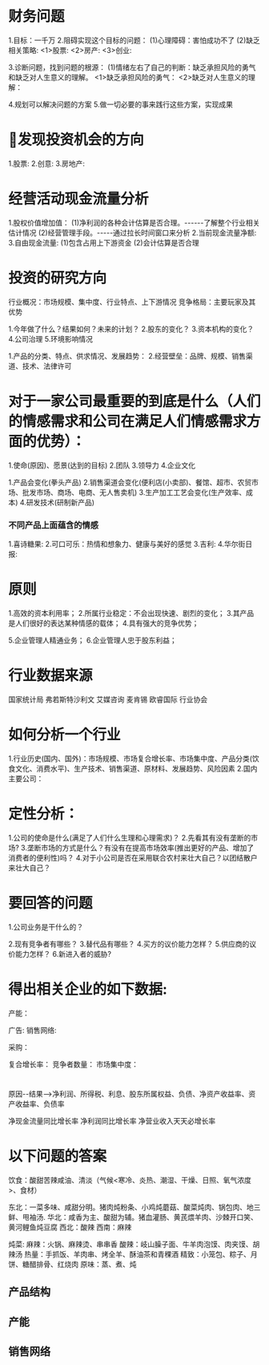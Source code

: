 # 财务问题
  1.目标：一千万
  2.阻碍实现这个目标的问题：
    (1)心理障碍：害怕成功不了
    (2)缺乏相关策略:
      <1>股票:
      <2>房产:
      <3>创业:

  3.诊断问题，找到问题的根源：
    (1)情绪左右了自己的判断：缺乏承担风险的勇气和缺乏对人生意义的理解。
      <1>缺乏承担风险的勇气：
      <2>缺乏对人生意义的理解：

  4.规划可以解决问题的方案
  5.做一切必要的事来践行这些方案，实现成果

# 发现投资机会的方向
  1.股票:
  2.创意:
  3.房地产:

# 经营活动现金流量分析
  1.股权价值增加值：
    (1)净利润的各种会计估算是否合理。------了解整个行业相关估计情况
    (2)经营管理手段。-----通过拉长时间窗口来分析
  2.当前现金流量净额: 
  3.自由现金流量:
    (1)包含占用上下游资金
    (2)会计估算是否合理

# 投资的研究方向
行业概况：市场规模、集中度、行业特点、上下游情况
竞争格局：主要玩家及其优势

1.今年做了什么？结果如何？未来的计划？
2.股东的变化？
3.资本机构的变化？
4.公司治理
5.环境影响情况

1.产品的分类、特点、供求情况、发展趋势：
2.经营壁垒：品牌、规模、销售渠道、技术、法律许可


# 对于一家公司最重要的到底是什么（人们的情感需求和公司在满足人们情感需求方面的优势）：
1.使命(原因)、愿景(达到的目标)
2.团队
3.领导力
4.企业文化

1.产品会变化(拳头产品)
2.销售渠道会变化(便利店(小卖部)、餐馆、超市、农贸市场、批发市场、商场、电商、无人售卖机)
3.生产加工工艺会变化(生产效率、成本)
4.研发技术(研制新产品)

### 不同产品上面蕴含的情感
1.喜诗糖果:
2.可口可乐：热情和想象力、健康与美好的感觉
3.吉利:
4.华尔街日报:

# 原则
1.高效的资本利用率；
2.所属行业稳定：不会出现快速、剧烈的变化；
3.其产品是人们很好的表达某种情感的载体；
4.具有强大的竞争优势；

5.企业管理人精通业务；
6.企业管理人忠于股东利益；

# 行业数据来源
国家统计局
弗若斯特沙利文
艾媒咨询
麦肯锡
欧睿国际
行业协会

# 如何分析一个行业
1.行业历史(国内、国外)：市场规模、市场复合增长率、市场集中度、产品分类(饮食文化、消费水平)、生产技术、销售渠道、原材料、发展趋势、风险因素
2.国内主要公司：

# 定性分析：
1.公司的使命是什么(满足了人们什么生理和心理需求)？
2.先看其有没有垄断的市场?
3.垄断市场的方式是什么？有没有在提高市场效率(推出更好的产品、增加了消费者的便利性)吗？
4.对于小公司是否在采用联合农村来壮大自己？以团结散户来壮大自己？

# 要回答的问题
1.公司业务是干什么的？

2.现有竞争者有哪些？
3.替代品有哪些？
4.买方的议价能力怎样？
5.供应商的议价能力怎样？
6.新进入者的威胁?


# 得出相关企业的如下数据:
产能：

广告:
销售网络:

采购：

复合增长率：
竞争者数量：
市场集中度：

# 
原因--结果-->净利润、所得税、利息、股东所属权益、负债、净资产收益率、资产收益率、负债率

净现金流量同比增长率
净利润同比增长率
净营业收入天天必增长率

# 以下问题的答案
饮食：酸甜苦辣咸油、清淡（气候<寒冷、炎热、潮湿、干燥、日照、氧气浓度>、食材）

东北：一菜多味、咸甜分明。猪肉炖粉条、小鸡炖蘑菇、酸菜炖肉、锅包肉、地三鲜、甩袖汤.
华北：咸香为主、酸甜为辅。猪血灌肠、黄芪煨羊肉、沙棘开口笑、黄河鲤鱼炖豆腐
西北：酸辣
西南：麻辣


炖菜: 
麻辣：火锅、麻辣烫、串串香
酸辣：岐山臊子面、牛羊肉泡馍、肉夹馍、胡辣汤
热量：手抓饭、羊肉串、烤全羊、酥油茶和青稞酒
精致：小笼包、粽子、月饼、糖醋排骨、红烧肉
原味：蒸、煮、炖

## 产品结构
## 产能
## 销售网络








